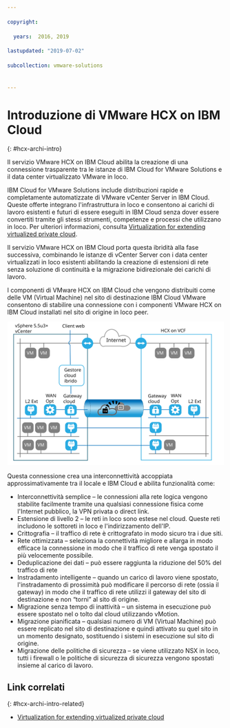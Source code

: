 ```yaml
---

copyright:

  years:  2016, 2019

lastupdated: "2019-07-02"

subcollection: vmware-solutions


---
```

# Introduzione di VMware HCX on IBM Cloud
{: #hcx-archi-intro}

Il servizio VMware HCX on IBM Cloud abilita la creazione di una connessione trasparente tra le istanze di IBM Cloud for VMware Solutions e il data center virtualizzato VMware in loco.

IBM Cloud for VMware Solutions include distribuzioni rapide e completamente automatizzate di VMware vCenter Server in IBM Cloud. Queste offerte integrano l'infrastruttura in loco e consentono ai carichi di lavoro esistenti e futuri di essere eseguiti in IBM Cloud senza dover essere convertiti tramite gli stessi strumenti, competenze e processi che utilizzano in loco. Per ulteriori informazioni, consulta [Virtualization for extending virtualized private cloud](https://www.ibm.com/cloud/garage/architectures/virtualizationArchitecture).

Il servizio VMware HCX on IBM Cloud porta questa ibridità alla fase successiva, combinando le istanze di vCenter Server con i data center virtualizzati in loco esistenti abilitando la creazione di estensioni di rete senza soluzione di continuità e la migrazione bidirezionale dei carichi di lavoro.

I componenti di VMware HCX on IBM Cloud che vengono distribuiti come delle VM (Virtual Machine) nel sito di destinazione IBM Cloud VMware consentono di stabilire una connessione con i componenti VMware HCX on IBM Cloud installati nel sito di origine in loco peer.

![VMware vCenter Server – Hybrid Cloud Services](../../images/cloudfoundation_hybrid_cloud_services.svg "VMware vCenter Server – Hybrid Cloud Services")


Questa connessione crea una interconnettività accoppiata approssimativamente tra il locale e IBM Cloud e abilita funzionalità come:
* Interconnettività semplice – le connessioni alla rete logica vengono stabilite facilmente tramite una qualsiasi connessione fisica come l'Internet pubblico, la VPN privata o direct link.
* Estensione di livello 2 – le reti in loco sono estese nel cloud. Queste reti includono le sottoreti in loco e l'indirizzamento dell'IP.
* Crittografia – il traffico di rete è crittografato in modo sicuro tra i due
siti.
* Rete ottimizzata – seleziona la connettività migliore e allarga in modo efficace
la connessione in modo che il traffico di rete venga spostato il più velocemente possibile.
* Deduplicazione dei dati – può essere raggiunta la riduzione del 50% del traffico di rete
* Instradamento intelligente – quando un carico di lavoro viene spostato, l'instradamento di prossimità può modificare il percorso di rete (ossia il gateway) in modo che il traffico di rete utilizzi il gateway del sito di destinazione e non “torni” al sito di origine.
* Migrazione senza tempo di inattività – un sistema in esecuzione può essere spostato nel o tolto dal cloud utilizzando vMotion.
* Migrazione pianificata – qualsiasi numero di VM (Virtual Machine) può essere replicato nel sito di destinazione e quindi attivato su quel sito in un momento designato, sostituendo i sistemi in esecuzione sul sito di origine.
* Migrazione delle politiche di sicurezza – se viene utilizzato NSX in loco, tutti i firewall o le politiche di sicurezza
di sicurezza vengono spostati insieme al carico di lavoro.

## Link correlati
{: #hcx-archi-intro-related}

* [Virtualization for extending virtualized private cloud](https://www.ibm.com/cloud/garage/architectures/virtualizationArchitecture)
